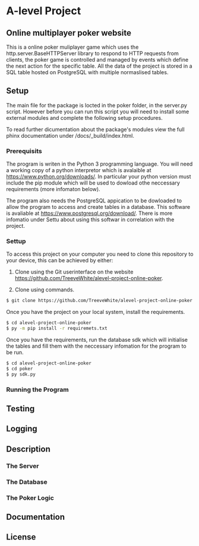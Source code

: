 # A-level Project
## Online multiplayer poker website

This is a online poker muliplayer game which uses the http.server.BaseHTTPServer library to respond to HTTP requests from clients, the poker game is controlled and managed by events which define the next action for the specific table. All the data of the project is stored in a SQL table hosted on PostgreSQL with multiple normaslised tables.

## Setup
The main file for the package is locted in the poker folder, in the server.py script. However before you can run this script you will need to install some external modules and complete the following setup procedures.

To read further dicumentation about the package's modules view the full phinx documentation under /docs/_build/index.html.

### Prerequisits

The program is writen in the Python 3 programming language. You will need a working copy of a python interpretor which is avalaible at https://www.python.org/downloads/. In particular your python version must include the pip module which will be used to dowload othe neccessary requirements (more infomaton below).

The program also needs the PostgreSQL appication to be dowloaded to allow the program to access and create tables in a database. This software is avaliable at https://www.postgresql.org/download/. There is more infomatio under Settu about using this softwar in correlation with the project.
### Settup

To access this project on your computer you need to clone this repository to your device, this can be achieved by either:

1) Clone using the Git userinterface on the website https://github.com/TreeveWhite/alevel-project-online-poker.

2) Clone using commands.

```bash
$ git clone https://github.com/TreeveWhite/alevel-project-online-poker
```

Once you have the project on your local system, install the requirements.

```bash
$ cd alevel-project-online-poker
$ py -m pip install -r requiremets.txt
```

Once you have the requirements, run the database sdk which will initialise the tables and fill them with the neccessary infomation for the program to be run.

```bash
$ cd alevel-project-online-poker
$ cd poker
$ py sdk.py
```
### Running the Program

## Testing

## Logging

## Description
### The Server

### The Database

### The Poker Logic

## Documentation

## License
